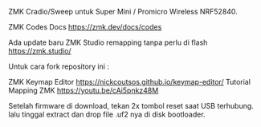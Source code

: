 ZMK Cradio/Sweep untuk Super Mini / Promicro Wireless NRF52840.

ZMK Codes Docs https://zmk.dev/docs/codes

Ada update baru ZMK Studio remapping tanpa perlu di flash https://zmk.studio/

Untuk cara fork repository ini :

ZMK Keymap Editor https://nickcoutsos.github.io/keymap-editor/ Tutorial Mapping ZMK https://youtu.be/cAi5pnkz48M

Setelah firmware di download, tekan 2x tombol reset saat USB terhubung. lalu tinggal extract dan drop file .uf2 nya di disk bootloader.
